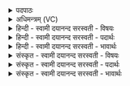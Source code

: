 <details><summary>पदपाठः</summary>

इन्द्र॑वायू॒ इ॒तीन्द्र॑ऽवायू। इ॒मे। सु॒ताः। उप॒ प्रयो॑भि॒रिति॒ प्रयः॑ऽभिः। आ॑गत॒म्। इन्द॑वः। वा॒म्। उ॒शन्ति॑। हि। उ॒प॒या॒मगृ॑हीत॒ इत्यु॑पया॒मऽगृ॑हीतः। अ॒सि॒। वा॒यवे॑। इ॒न्द्रवा॒युभ्या॒मिती॑न्द्रवा॒युऽभ्या॑म्। त्वा॒। ए॒षः। ते। योनिः॑। स॒जोषो॑भ्यामिति॑ स॒जोषः॑ऽभ्याम्। त्वा॒। ८।
</details>

<details><summary>अधिमन्त्रम् (VC)</summary>

- इन्द्रवायू देवते
- मधुच्छन्दा ऋषिः
- आर्षी गायत्री, आर्षी स्वराड् गायत्री
- षड्जः
</details>

<details><summary>हिन्दी - स्वामी दयानन्द सरस्वती  - विषयः</summary>

फिर वह योगी कैसा होता है, यह अगले मन्त्र में कहा है ॥
</details>

<details><summary>हिन्दी - स्वामी दयानन्द सरस्वती  - पदार्थः</summary>

पदार्थान्वयभाषाः -  हे (इन्द्रवायू) प्राण और सूर्य्य के समान योगशास्त्र के पढ़ने-पढ़ाने वालो ! (हि) जिससे (इमे) ये (सुताः) उत्पन्न हुए (इन्दवः) सुखकारक जलादि पदार्थ (वाम्) तुम दोनों को (उशन्ति) प्राप्त होते हैं, इससे तुम (प्रयोभिः) इन मनोहर पदार्थों के साथ ही (आगतम्) आओ। हे योग चाहनेवाले ! तू इस योग पढ़ानेवाले अध्यापक से (वायवे) पवन के तुल्य योगसिद्धि को पाने के लिये अथवा योगबल से चराचर के ज्ञान की प्राप्ति के लिये (उपयामगृहीतः) योग के यम, नियमों के साथ स्वीकार किया गया (असि) है। हे भगवन् योगाध्यापक ! (एषः) यह योग (ते) तुम्हारा (योनिः) सब दुःखों के निवारण करनेवाले घर के समान है और (इन्द्रवायुभ्याम्) बिजुली और प्राणवायु के समान योगवृद्धि और समाधि चढ़ाने और उतारने की शक्तियों से (जुष्टम्) प्रसन्न हुए (त्वा) आपको और हे योग चाहनेवाले ! (सजोषोभ्याम्) सेवन किये हुए उक्त गुणों से प्रसन्न हुए (त्वा) तुझे मैं अपने सुख के लिये चाहता हूँ ॥८॥
</details>

<details><summary>हिन्दी - स्वामी दयानन्द सरस्वती  - भावार्थः</summary>

भावार्थभाषाः -  वे ही लोग पूर्ण योगी और सिद्ध हो सकते हैं जो कि योगविद्याभ्यास करके ईश्वर से लेके पृथिवी पर्य्यन्त पदार्थों को साक्षात् करने का यत्न किया करते और यम, नियम आदि साधनों से युक्त योग में रम रहे हैं और जो इन सिद्धों का सेवन करते हैं, वे भी इस योगसिद्धि को प्राप्त होते हैं, अन्य नहीं ॥८॥
</details>

<details><summary>संस्कृत - स्वामी दयानन्द सरस्वती  - विषयः</summary>

पुनः स योगी कीदृशो भवतीत्युच्यते ॥
</details>

<details><summary>संस्कृत - स्वामी दयानन्द सरस्वती  - पदार्थः</summary>

पदार्थान्वयभाषाः -  हे इन्द्रवायू हि यत इमे सुता इन्दवो वामुशन्ति, तस्माद् युवामेतैः प्रयोभिः पदार्थैः सहैवोपागतमुपागच्छतम्। भो योगमभीप्सो ! त्वमनेनाध्यापकेन वायवे उपयामगृहीतोऽसि। हे भगवन् ! योगाध्यापक ! एष योगस्ते तव योनिः सर्वदुःखनिवारकं गृहमिवास्ति। इन्द्रवायुभ्यां जुष्टं त्वा त्वां तथा योगमभीप्सो सजोषोभ्यामुक्तगुणाभ्यां जुष्टं त्वा त्वां चाहं वश्मि ॥८॥
</details>

<details><summary>संस्कृत - स्वामी दयानन्द सरस्वती  - भावार्थः</summary>

भावार्थभाषाः -  त एव जना योगिनस्सिद्धाश्च भवितुं शक्नुवन्ति, ये योगविद्याभ्यासं कृत्वेश्वरमारभ्य भूमिपर्य्यन्तान् पदार्थान् साक्षात्कर्तुं प्रयतन्ते, यमादिसाधनान्विताश्च योगे रमन्ते, ये चैतान् सेवन्ते तेऽप्येतत्सर्वं प्राप्नुवन्ति नेतरे ॥८॥
</details>
